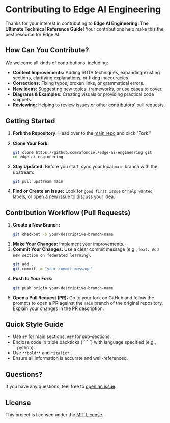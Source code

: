# Contributing to Edge AI Engineering

Thanks for your interest in contributing to **Edge AI Engineering: The Ultimate Technical Reference Guide**\! Your contributions help make this the best resource for Edge AI.

## How Can You Contribute?

We welcome all kinds of contributions, including:

  * **Content Improvements:** Adding SOTA techniques, expanding existing sections, clarifying explanations, or fixing inaccuracies.
  * **Corrections:** Fixing typos, broken links, or grammatical errors.
  * **New Ideas:** Suggesting new topics, frameworks, or use cases to cover.
  * **Diagrams & Examples:** Creating visuals or providing practical code snippets.
  * **Reviewing:** Helping to review issues or other contributors' pull requests.

## Getting Started

1.  **Fork the Repository:** Head over to the [main repo](https://github.com/afondiel/edge-ai-engineering) and click "Fork."
2.  **Clone Your Fork:**
    ```bash
    git clone https://github.com/afondiel/edge-ai-engineering.git
    cd edge-ai-engineering
    ```

3.  **Stay Updated:** Before you start, sync your local `main` branch with the upstream:
    ```bash
    git pull upstream main
    ```
4.  **Find or Create an Issue:** Look for `good first issue` or `help wanted` labels, or [open a new issue](https://www.google.com/search?q=https://github.com/afondiel/edge-ai-engineering/issues/new/choose) to discuss your idea.

## Contribution Workflow (Pull Requests)

1.  **Create a New Branch:**
    ```bash
    git checkout -b your-descriptive-branch-name
    ```
2.  **Make Your Changes:** Implement your improvements.
3.  **Commit Your Changes:** Use a clear commit message (e.g., `feat: Add new section on federated learning`).
    ```bash
    git add .
    git commit -m "your commit message"
    ```
4.  **Push to Your Fork:**
    ```bash
    git push origin your-descriptive-branch-name
    ```
5.  **Open a Pull Request (PR):** Go to your fork on GitHub and follow the prompts to open a PR against the `main` branch of the original repository. Explain your changes in the PR description.

## Quick Style Guide

  * Use `##` for main sections, `###` for sub-sections.
  * Enclose code in triple backticks (\`\`\`\`\`\`) with language specified (e.g., \`\`\`python).
  * Use `**bold**` and `*italic*`.
  * Ensure all information is accurate and well-referenced.

## Questions?

If you have any questions, feel free to [open an issue](https://www.google.com/search?q=https://github.com/afondiel/edge-ai-engineering/issues/new/choose).

## License

This project is licensed under the [MIT License](https://www.google.com/search?q=LICENSE).


